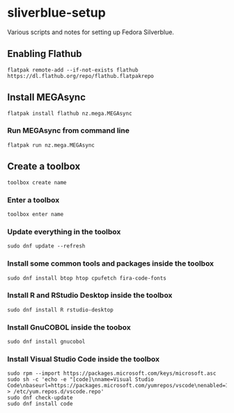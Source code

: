 # sliverblue-setup

Various scripts and notes for setting up Fedora Silverblue.

## Enabling Flathub

    flatpak remote-add --if-not-exists flathub https://dl.flathub.org/repo/flathub.flatpakrepo

## Install MEGAsync

    flatpak install flathub nz.mega.MEGAsync

### Run MEGAsync from command line

    flatpak run nz.mega.MEGAsync

## Create a toolbox

    toolbox create name

### Enter a toolbox

    toolbox enter name

### Update everything in the toolbox

    sudo dnf update --refresh

### Install some common tools and packages inside the toolbox

    sudo dnf install btop htop cpufetch fira-code-fonts

### Install R and RStudio Desktop inside the toolbox

    sudo dnf install R rstudio-desktop

### Install GnuCOBOL inside the toobox

    sudo dnf install gnucobol

### Install Visual Studio Code inside the toolbox

    sudo rpm --import https://packages.microsoft.com/keys/microsoft.asc
    sudo sh -c 'echo -e "[code]\nname=Visual Studio Code\nbaseurl=https://packages.microsoft.com/yumrepos/vscode\nenabled=1\ngpgcheck=1\ngpgkey=https://packages.microsoft.com/keys/microsoft.asc" > /etc/yum.repos.d/vscode.repo'
    sudo dnf check-update
    sudo dnf install code
